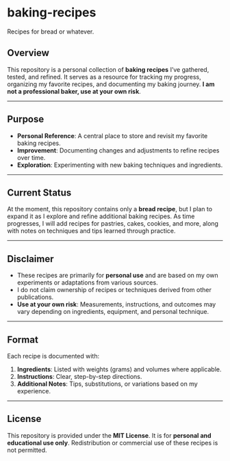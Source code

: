 # baking-recipes
 Recipes for bread or whatever.

## Overview

This repository is a personal collection of **baking recipes** I’ve gathered, tested, and refined. It serves as a resource for tracking my progress, organizing my favorite recipes, and documenting my baking journey. **I am not a professional baker, use at your own risk**.

---

## Purpose

- **Personal Reference**: A central place to store and revisit my favorite baking recipes.  
- **Improvement**: Documenting changes and adjustments to refine recipes over time.  
- **Exploration**: Experimenting with new baking techniques and ingredients.  

---

## Current Status

At the moment, this repository contains only a **bread recipe**, but I plan to expand it as I explore and refine additional baking recipes. As time progresses, I will add recipes for pastries, cakes, cookies, and more, along with notes on techniques and tips learned through practice.

---

## Disclaimer

- These recipes are primarily for **personal use** and are based on my own experiments or adaptations from various sources.  
- I do not claim ownership of recipes or techniques derived from other publications.  
- **Use at your own risk**: Measurements, instructions, and outcomes may vary depending on ingredients, equipment, and personal technique.

---

## Format

Each recipe is documented with:  
1. **Ingredients**: Listed with weights (grams) and volumes where applicable.  
2. **Instructions**: Clear, step-by-step directions.  
3. **Additional Notes**: Tips, substitutions, or variations based on my experience.  

---

## License

This repository is provided under the **MIT License**. It is for **personal and educational use only**. Redistribution or commercial use of these recipes is not permitted.